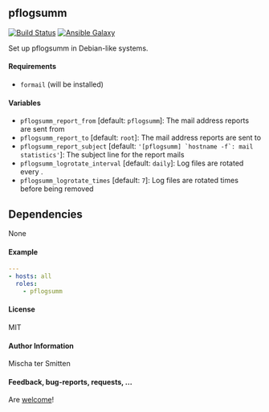 ## pflogsumm

[![Build Status](https://travis-ci.org/Oefenweb/ansible-pflogsumm.svg?branch=master)](https://travis-ci.org/Oefenweb/ansible-pflogsumm)
[![Ansible Galaxy](http://img.shields.io/badge/ansible--galaxy-pflogsumm-blue.svg)](https://galaxy.ansible.com/Oefenweb/pflogsumm)

Set up pflogsumm in Debian-like systems.

#### Requirements

* `formail` (will be installed)

#### Variables

* `pflogsumm_report_from` [default: `pflogsumm`]: The mail address reports are sent from
* `pflogsumm_report_to` [default: `root`]: The mail address reports are sent to
* `pflogsumm_report_subject` [default: ``'[pflogsumm] `hostname -f`: mail statistics'``]: The subject line for the report mails
* `pflogsumm_logrotate_interval` [default: `daily`]: Log files are rotated every <interval>.
* `pflogsumm_logrotate_times` [default: `7`]: Log files are rotated <times> times before being removed

## Dependencies

None

#### Example

```yaml
---
- hosts: all
  roles:
    - pflogsumm
```

#### License

MIT

#### Author Information

Mischa ter Smitten

#### Feedback, bug-reports, requests, ...

Are [welcome](https://github.com/Oefenweb/ansible-pflogsumm/issues)!
